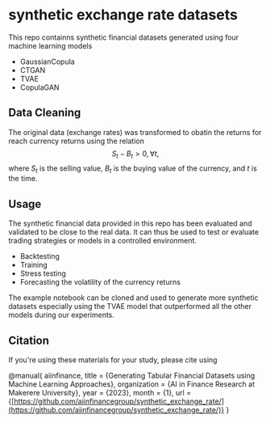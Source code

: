 # synthetic exchange rate datasets
This repo containns synthetic financial datasets generated using four machine learning models
- GaussianCopula
- CTGAN
- TVAE
- CopulaGAN 

## Data Cleaning
The original data (exchange rates) was transformed to obatin the returns for reach currency returns using the relation 
$$S_t - B_t>0, \forall t,$$ 
where $S_t$ is the selling value, $B_t$ is the buying value of the currency, and $t$ is the time.

## Usage
The synthetic financial data provided in this repo has been evaluated and validated to be close to the real data. It can thus be used to test or evaluate trading strategies or models in a controlled environment.

- Backtesting
- Training
- Stress testing
- Forecasting the volatility of the currency returns

The example notebook can be cloned and used to generate more synthetic datasets especially using the TVAE model that outperformed all the other models during our experiments.

## Citation
If you're using these materials for your study, please cite using

@manual{
    aiinfinance,
    title = {Generating Tabular Financial Datasets using Machine Learning Approaches},
    organization = {AI in Finance Research at Makerere University},
    year = {2023},
    month = {1},
    url = {[https://github.com/aiinfinancegroup/synthetic_exchange_rate/](https://github.com/aiinfinancegroup/synthetic_exchange_rate/)}
}

